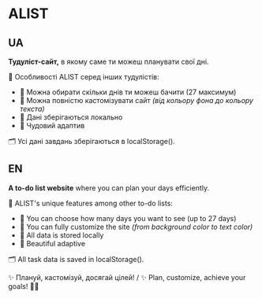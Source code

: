 # ALIST
## UA
**Тудуліст-сайт,** в якому саме ти можеш планувати свої дні.

🚀 Особливості ALIST серед інших тудулістів:

- 📅 Можна обирати скільки днів ти можеш бачити (27 максимум)
- 🎨 Можна повністю кастомізувати сайт *(від кольору фона до кольору текста)*
- 💾 Дані зберігаються локально
- 📱 Чудовий адаптив

🗂️ Усі дані завдань зберігаються в localStorage().

## EN
**A to-do list website** where you can plan your days efficiently.

🚀 ALIST's unique features among other to-do lists:

- 📅 You can choose how many days you want to see (up to 27 days)
- 🎨 You can fully customize the site *(from background color to text color)*
- 💾 All data is stored locally
- 📱 Beautiful adaptive

🗂️ All task data is saved in localStorage().

✨ Плануй, кастомізуй, досягай цілей! / ✨ Plan, customize, achieve your goals! 🚀😊
